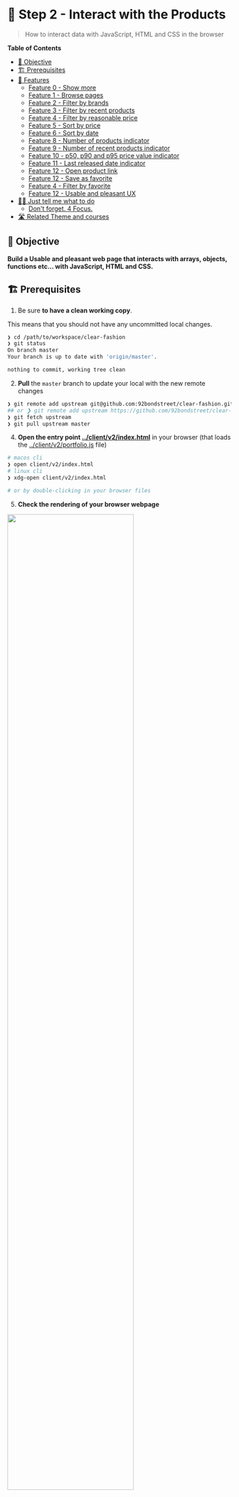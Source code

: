 # 👖 Step 2 - Interact with the Products

> How to interact data with JavaScript, HTML and CSS in the browser

<!-- START doctoc generated TOC please keep comment here to allow auto update -->
<!-- DON'T EDIT THIS SECTION, INSTEAD RE-RUN doctoc TO UPDATE -->
**Table of Contents**

- [🎯 Objective](#-objective)
- [🏗 Prerequisites](#%F0%9F%8F%97-prerequisites)
- [📱 Features](#-features)
  - [Feature 0 - Show more](#feature-0---show-more)
  - [Feature 1 - Browse pages](#feature-1---browse-pages)
  - [Feature 2 - Filter by brands](#feature-2---filter-by-brands)
  - [Feature 3 - Filter by recent products](#feature-3---filter-by-recent-products)
  - [Feature 4 - Filter by reasonable price](#feature-4---filter-by-reasonable-price)
  - [Feature 5 - Sort by price](#feature-5---sort-by-price)
  - [Feature 6 - Sort by date](#feature-6---sort-by-date)
  - [Feature 8 - Number of products indicator](#feature-8---number-of-products-indicator)
  - [Feature 9 - Number of recent products indicator](#feature-9---number-of-recent-products-indicator)
  - [Feature 10 - p50, p90 and p95 price value indicator](#feature-10---p50-p90-and-p95-price-value-indicator)
  - [Feature 11 - Last released date indicator](#feature-11---last-released-date-indicator)
  - [Feature 12 - Open product link](#feature-12---open-product-link)
  - [Feature 12 - Save as favorite](#feature-12---save-as-favorite)
  - [Feature 4 - Filter by favorite](#feature-4---filter-by-favorite)
  - [Feature 12 - Usable and pleasant UX](#feature-12---usable-and-pleasant-ux)
- [👩‍💻 Just tell me what to do](#%E2%80%8D-just-tell-me-what-to-do)
  - [Don't forget. 4 Focus.](#dont-forget-4-focus)
- [🛣️ Related Theme and courses](#-related-theme-and-courses)

<!-- END doctoc generated TOC please keep comment here to allow auto update -->


## 🎯 Objective

**Build a Usable and pleasant web page that interacts with arrays, objects, functions etc... with JavaScript, HTML and CSS.**

## 🏗 Prerequisites

1. Be sure **to have a clean working copy**.

This means that you should not have any uncommitted local changes.

```sh
❯ cd /path/to/workspace/clear-fashion
❯ git status
On branch master
Your branch is up to date with 'origin/master'.

nothing to commit, working tree clean
```

2. **Pull** the `master` branch to update your local with the new remote changes

```sh
❯ git remote add upstream git@github.com:92bondstreet/clear-fashion.git
## or ❯ git remote add upstream https://github.com/92bondstreet/clear-fashion
❯ git fetch upstream
❯ git pull upstream master
```

4. **Open the entry point [../client/v2/index.html](../client/v2/index.html)** in your browser (that loads the [../client/v2/portfolio.js](../client/v2/portfolio.js) file)

```sh
# macos cli
❯ open client/v2/index.html
# linux cli
❯ xdg-open client/v2/index.html

# or by double-clicking in your browser files
```

5. **Check the rendering of your browser webpage**

<img src="./img/2-browser.png" width="75%"/>

## 📱 Features

I will describe each feature with the [Agile User Story template](https://www.agilealliance.org/glossary/user-story-template/).

A [User Story](https://www.atlassian.com/agile/project-management/user-stories) is an informal, general explanation of a software feature written from the perspective of the end user or customer.

A user story should typically have a summary structured this way:

1. **As a** [user concerned by the story]
1. **I want** [goal of the story]
1. **so that** [reason for the story]

### Feature 0 - Show more

As a user<br>
I want to show more products<br>
So that I can display 12, 24 or 48 products on the same page

### Feature 1 - Browse pages

As a user<br>
I want to browse available pages<br>
So that I can load more products

### Feature 2 - Filter by brands

As a user<br>
I want to filter by brands name<br>
So that I can browse product for a specific brand

### Feature 3 - Filter by recent products

As a user<br>
I want to filter by by recent products<br>
So that I can browse the new released products (less than 2 weeks)

### Feature 4 - Filter by reasonable price

As a user<br>
I want to filter by reasonable price<br>
So that I can buy affordable product i.e less than 50€

### Feature 5 - Sort by price

As a user<br>
I want to sort by price<br>
So that I can easily identify cheapest and expensive products

### Feature 6 - Sort by date

As a user<br>
I want to sort by price<br>
So that I can easily identify recent and old products

### Feature 8 - Number of products indicator

As a user<br>
I want to indicate the total number of products<br>
So that I can understand how many products is available


### Feature 9 - Number of recent products indicator

As a user<br>
I want to indicate the total number of recent products<br>
So that I can understand how many new products are available

### Feature 10 - p50, p90 and p95 price value indicator

As a user<br>
I want to indicate the p50, p90 and p95 price value<br>
So that I can understand the price values of the products

### Feature 11 - Last released date indicator

As a user<br>
I want to indicate the last released date<br>
<<<<<<< HEAD
So that I can understand if we
=======
So that I can understand if we have new products
>>>>>>> 22aaa04fe745ab34e6cd99c453640d670cfb4762

### Feature 12 - Open product link

As a user<br>
I want to open product link in a new page<br>
So that I can buy the product easily

### Feature 13 - Save as favorite

As a user<br>
I want to save a product as favorite<br>
So that I can retreive this product later

### Feature 14 - Filter by favorite

As a user<br>
I want to filter by favorite products<br>
So that I can load only my favorite products

### Feature 15 - Usable and pleasant UX

As a user<br>
I want to parse a usable and pleasant web page<br>
So that I can find valuable and useful content


## 👩‍💻 Just tell me what to do

1. **Solve each `User Stories`** inside [../client/v2/portfolio.js](../client/v2/portfolio.js) file with JavaScript

<img src="./img/2-portfolio.png" width="75%"/>


2. Once an User Story is solved, **commit your modification**:

```sh
❯ cd /path/to/workspace/clear-fashion
❯ git add -A && git commit -m "feat(display): show 12, 24 or 48 products"
```

([why following a commit message convention?](https://dev.to/chrissiemhrk/git-commit-message-5e21))

3. **Commit early, commit often**
4. Don't forget **to push before the end of the workshop**

```sh
❯ git push origin master
```

**Note**: if you catch an error about authentication, [add your ssh to your github profile](https://help.github.com/articles/connecting-to-github-with-ssh/).

10. Check that your codebase works by checking the console output
11. If you need some helps on git commands, read [git - the simple guide](http://rogerdudler.github.io/git-guide/)

### Don't forget. 4 Focus.

* DOT - Do One Thing
* LIM - Less Is More
* If you change the [../client/v2/index.html](../client/v2/index.html) selectors, you should probably update [../client/v2/portfolio.js](../client/v2/portfolio.js) file
* English only: codebase, variables, comments...

**Focus on coding and web design**


## 🛣️ Related Theme and courses

* 🏁 [Theme 1 - About Javascript](https://github.com/92bondstreet/javascript-empire/blob/master/themes/1.md#about-javascript)
* 🏁 [Theme 1 - About HTML/CSS](https://github.com/92bondstreet/javascript-empire/blob/master/themes/1.md#about-htmlcss)
